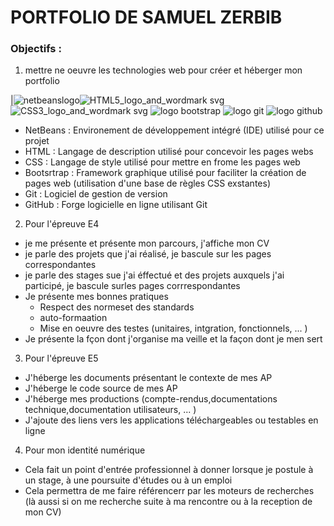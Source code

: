  # PORTFOLIO DE SAMUEL ZERBIB

###  Objectifs :

1. mettre ne oeuvre les technologies web pour créer et héberger mon portfolio

|![netbeanslogo](https://github.com/Xelovnight/enzo.github.io/assets/153280657/347ecfef-0a51-49d1-8865-9ae225327da0)![HTML5_logo_and_wordmark svg](https://github.com/Xelovnight/enzo.github.io/assets/153280657/40cf3136-0077-49f3-82c6-e2a2ef9f33aa)![CSS3_logo_and_wordmark svg](https://github.com/Xelovnight/enzo.github.io/assets/153280657/1a50af96-0c99-4137-982b-f4c0b6661b85)
![logo bootstrap](https://github.com/Xelovnight/enzo.github.io/assets/153280657/6b1c6410-4a9b-47f8-815f-4fecda1e4aab)
![logo git](https://github.com/Xelovnight/enzo.github.io/assets/153280657/49c90867-be8f-4aee-a53c-976c658541fa)
![logo github](https://github.com/Xelovnight/enzo.github.io/assets/153280657/18bbec9a-83e2-4c69-84a2-ceea3adfc0de)



  
  - NetBeans : Environement de développement intégré (IDE) utilisé pour ce projet
  - HTML : Langage de description utilisé pour concevoir les pages webs
  - CSS : Langage de style utilisé pour mettre en frome les pages web
  - Bootsrtrap : Framework graphique utilisé pour faciliter la création de pages web (utilisation d'une base de règles CSS exstantes)
  - Git : Logiciel de gestion de version
  - GitHub : Forge logicielle en ligne utilisant Git

2. Pour l'épreuve E4

  - je me présente et présente mon parcours, j'affiche mon CV
  - je parle des projets que j'ai réalisé, je bascule sur les pages correspondantes
  - je parle des stages sue j'ai éffectué et des projets auxquels j'ai participé, je bascule surles pages corrrespondantes
  - Je présente mes bonnes pratiques
     - Respect des normeset des standards
     - auto-formaation
     - Mise en oeuvre des testes (unitaires, intgration, fonctionnels, ... )
  - Je présente la fçon dont j'organise  ma veille et la façon dont je men sert
  
3. Pour l'épreuve E5

  - J'héberge les documents présentant le contexte de mes AP
  - J'héberge le code source de mes AP
  - J'héberge mes productions (compte-rendus,documentations technique,documentation utilisateurs, ... )
  - J'ajoute des liens vers les applications téléchargeables ou testables en ligne
  
4. Pour mon identité numérique

  - Cela fait un point d'entrée professionnel à donner lorsque je postule à un stage, à une poursuite d'études ou à un emploi
  - Cela permettra de me faire référencerr par les moteurs de recherches (là aussi si on me recherche suite à ma rencontre ou à la reception de mon CV)
  
     
